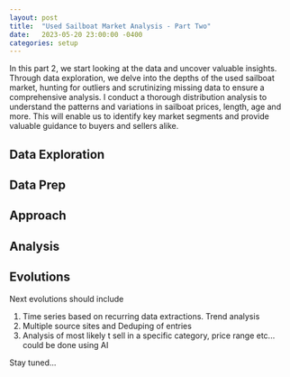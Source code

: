 ```yaml
---
layout: post
title:  "Used Sailboat Market Analysis - Part Two"
date:   2023-05-20 23:00:00 -0400
categories: setup
---
```


In this part 2, we start looking at the data and uncover valuable insights. Through data exploration, we delve into the depths of the used sailboat market, hunting for outliers and scrutinizing missing data to ensure a comprehensive analysis. I conduct a thorough distribution analysis to understand the patterns and variations in sailboat prices, length, age and more. This will enable us to identify key market segments and provide valuable guidance to buyers and sellers alike.

## Data Exploration

## Data Prep

## Approach

## Analysis


## Evolutions
 Next evolutions should include 
 1. Time series based on recurring data extractions. Trend analysis
 2. Multiple source sites and Deduping of entries
 4. Analysis of most likely t sell in a specific category, price range etc... could be done using AI

Stay tuned...



